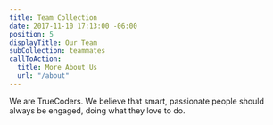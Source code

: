 ```yaml
---
title: Team Collection
date: 2017-11-10 17:13:00 -06:00
position: 5
displayTitle: Our Team
subCollection: teammates
callToAction:
  title: More About Us
  url: "/about"
---
```


We are TrueCoders. We believe that smart, passionate people should always be engaged, doing what they love to do.